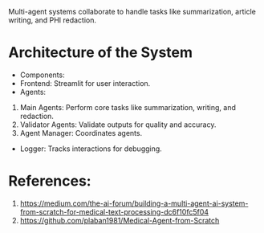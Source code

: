 Multi-agent systems collaborate to handle tasks like summarization, article writing, and PHI redaction.



# Architecture of the System
- Components:
-  Frontend: Streamlit for user interaction.
- Agents:
1. Main Agents: Perform core tasks like summarization, writing, and redaction.
2. Validator Agents: Validate outputs for quality and accuracy.
3. Agent Manager: Coordinates agents.
- Logger: Tracks interactions for debugging.


# References: 
1. https://medium.com/the-ai-forum/building-a-multi-agent-ai-system-from-scratch-for-medical-text-processing-dc6f10fc5f04
2. https://github.com/plaban1981/Medical-Agent-from-Scratch
